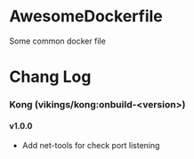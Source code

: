 # AwesomeDockerfile
Some common docker file

# Chang Log

### Kong (vikings/kong:onbuild-\<version\>)

#### v1.0.0

* Add net-tools for check port listening